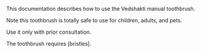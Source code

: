 This documentation describes how to use the Vedshakti manual toothbrush.

Note this toothbrush is totally safe to use for children, adults, and pets.

Use it only with prior consultation.

The toothbrush requires [bristles].